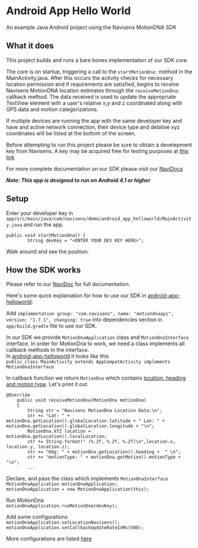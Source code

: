 # Android App Hello World

An example Java Android project using the Navisens MotionDNA SDK

## What it does
This project builds and runs a bare bones implementation of our SDK core. 

The core is on startup, triggering a call to the ```startMotionDna:``` method in the MainActivity.java. After this occurs the activity checks for necessary location permission and if requirements are satisfied, begins to receive Navisens MotionDNA location estimates through the ```receiveMotionDna:``` callback method. The data received is used to update the appropriate TextView element with a user's relative x,y and z coordinated along with GPS data and motion categorizations.

If multiple devices are running the app with the same developer key and have and active network connection, their device type and delative xyz coordinates will be listed at the bottom of the screen.

Before attempting to run this project please be sure to obtain a develepment key from Navisens. A key may be acquired free for testing purposes at [this link](https://navisens.com/index.html#contact)

For more complete documentation on our SDK please visit our [NaviDocs](https://github.com/navisens/NaviDocs)

___Note: This app is designed to run on Android 4.1 or higher___


## Setup

Enter your developer key in `app/src/main/java/com/navisens/demo/android_app_helloworld/MainActivity.java` and run the app.
```
public void startMotionDna() {
        String devKey = "<ENTER YOUR DEV KEY HERE>";
```

Walk around and see the position.

## How the SDK works

Please refer to our [NaviDoc](https://github.com/navisens/NaviDocs/blob/master/API.Android.md#api) for full documentation.

Here's some quick explaination for how to use our SDK in [android-app-helloworld](https://github.com/navisens/android-app-helloworld):

Add `implementation group: "com.navisens", name: "motiondnaapi", version: "1.7.1", changing: true` into dependencies section in `app/build.gradle` file to use our SDK.

In our SDK we provide `MotionDnaApplication` class and `MotionDnaInterface` interface. In order for MotionDna to work, we need a class implements all callback methods in the interface.  
In [android-app-helloworld](https://github.com/navisens/android-app-helloworld) it looks like this  
`public class MainActivity extends AppCompatActivity implements MotionDnaInterface`

In callback function we return `MotionDna` which contains [location, heading and motion type](https://github.com/navisens/NaviDocs/blob/master/API.Android.md#getters). Let's print it out.
```
@Override
    public void receiveMotionDna(MotionDna motionDna)
    {
        String str = "Navisens MotionDna Location Data:\n";
        str += "Lat: " + motionDna.getLocation().globalLocation.latitude + " Lon: " + motionDna.getLocation().globalLocation.longitude + "\n";
        MotionDna.XYZ location = motionDna.getLocation().localLocation;
        str += String.format(" (%.2f, %.2f, %.2f)\n",location.x, location.y, location.z);
        str += "Hdg: " + motionDna.getLocation().heading +  " \n";
        str += "motionType: " + motionDna.getMotion().motionType + "\n";
        ...
```

Declare, and pass the class which implements `MotionDnaInterface`  
`MotionDnaApplication motionDnaApplication;`  
`motionDnaApplication = new MotionDnaApplication(this);`

Run MotionDna  
`motionDnaApplication.runMotionDna(devKey);`

Add some configurations  
`motionDnaApplication.setLocationNavisens();`  
`motionDnaApplication.setCallbackUpdateRateInMs(500);`

More configurations are listed [here](https://github.com/navisens/NaviDocs/blob/master/API.Android.md#control)
